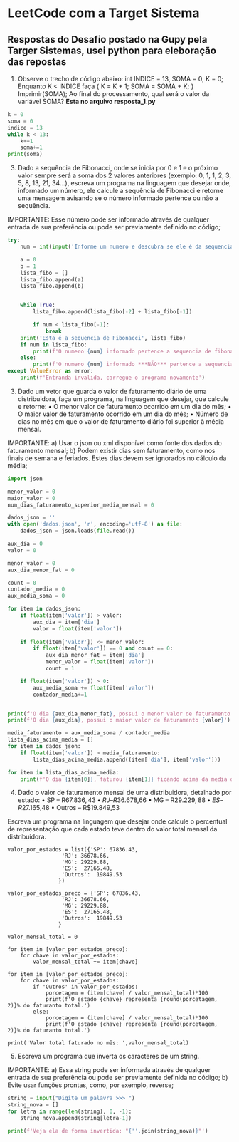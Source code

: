 # LeetCode com a Target Sistema
## Respostas do Desafio postado na Gupy pela Targer Sistemas, usei python para eleboração das repostas


1) Observe o trecho de código abaixo: int INDICE = 13, SOMA = 0, K = 0;
Enquanto K < INDICE faça { K = K + 1; SOMA = SOMA + K; }
Imprimir(SOMA);
Ao final do processamento, qual será o valor da variável SOMA?
**Esta no arquivo resposta_1.py**
```python
k = 0
soma = 0
indice = 13
while k < 13:
    k+=1
    soma+=1
print(soma)
```

3) Dado a sequência de Fibonacci, onde se inicia por 0 e 1 e o próximo valor sempre será a soma dos 2 valores anteriores (exemplo: 0, 1, 1, 2, 3, 5, 8, 13, 21, 34...), escreva um programa na linguagem que desejar onde, informado um número, ele calcule a sequência de Fibonacci e retorne uma mensagem avisando se o número informado pertence ou não a sequência.

IMPORTANTE: Esse número pode ser informado através de qualquer entrada de sua preferência ou pode ser previamente definido no código;
```python
try:
    num = int(input('Informe um numero e descubra se ele é da sequencia de Fibinancci >>>'))

    a = 0
    b = 1
    lista_fibo = []
    lista_fibo.append(a)
    lista_fibo.append(b)


    while True:
        lista_fibo.append(lista_fibo[-2] + lista_fibo[-1])

        if num < lista_fibo[-1]:
            break
    print('Esta é a sequencia de Fibonacci', lista_fibo)
    if num in lista_fibo:
        print(f'O numero {num} informado pertence a sequencia de fibonacci...')
    else:
        print(f'O numero {num} informado ***NÃO*** pertence a sequencia de fibonacci...')
except ValueError as error:
    print(f'Entranda invalida, carregue o programa novamente')
```

3) Dado um vetor que guarda o valor de faturamento diário de uma distribuidora, faça um programa, na linguagem que desejar, que calcule e retorne:
• O menor valor de faturamento ocorrido em um dia do mês;
• O maior valor de faturamento ocorrido em um dia do mês;
• Número de dias no mês em que o valor de faturamento diário foi superior à média mensal.

IMPORTANTE:
a) Usar o json ou xml disponível como fonte dos dados do faturamento mensal;
b) Podem existir dias sem faturamento, como nos finais de semana e feriados. Estes dias devem ser ignorados no cálculo da média;
```python
import json

menor_valor = 0
maior_valor = 0
num_dias_faturamento_superior_media_mensal = 0

dados_json = ''
with open('dados.json', 'r', encoding='utf-8') as file:
    dados_json = json.loads(file.read())

aux_dia = 0
valor = 0

menor_valor = 0
aux_dia_menor_fat = 0

count = 0
contador_media = 0
aux_media_soma = 0

for item in dados_json:
    if float(item['valor']) > valor:
        aux_dia = item['dia']
        valor = float(item['valor'])
    
    if float(item['valor']) <= menor_valor:
        if float(item['valor']) == 0 and count == 0:
            aux_dia_menor_fat = item['dia']
            menor_valor = float(item['valor'])
            count = 1

    if float(item['valor']) > 0:
        aux_media_soma += float(item['valor'])
        contador_media+=1


print(f'O dia {aux_dia_menor_fat}, possui o menor valor de faturamento {menor_valor}')
print(f'O dia {aux_dia}, possui o maior valor de faturamento {valor}')

media_faturamento = aux_media_soma / contador_media
lista_dias_acima_media = []
for item in dados_json:
    if float(item['valor']) > media_faturamento:
        lista_dias_acima_media.append((item['dia'], item['valor']))

for item in lista_dias_acima_media:
    print(f'O dia {item[0]}, faturou {item[1]} ficando acima da media do mês que deve media de {media_faturamento}')
```
4) Dado o valor de faturamento mensal de uma distribuidora, detalhado por estado:
• SP – R$67.836,43
• RJ – R$36.678,66
• MG – R$29.229,88
• ES – R$27.165,48
• Outros – R$19.849,53

Escreva um programa na linguagem que desejar onde calcule o percentual de representação que cada estado teve dentro do valor total mensal da distribuidora.  

```
valor_por_estados = list({'SP': 67836.43,
                 'RJ': 36678.66,
                 'MG': 29229.88,
                 'ES':  27165.48,
                 'Outros':  19849.53
                })

valor_por_estados_preco = {'SP': 67836.43,
                 'RJ': 36678.66,
                 'MG': 29229.88,
                 'ES':  27165.48,
                 'Outros':  19849.53
                }

valor_mensal_total = 0

for item in [valor_por_estados_preco]:
    for chave in valor_por_estados:
        valor_mensal_total += item[chave]

for item in [valor_por_estados_preco]:
    for chave in valor_por_estados:
        if 'Outros' in valor_por_estados:
            porcetagem = (item[chave] / valor_mensal_total)*100
            print(f'O estado {chave} representa {round(porcetagem, 2)}% do faturanto total.')
        else:
            porcetagem = (item[chave] / valor_mensal_total)*100
            print(f'O estado {chave} representa {round(porcetagem, 2)}% do faturanto total.')

print('Valor total faturado no mês: ',valor_mensal_total)
```

5) Escreva um programa que inverta os caracteres de um string.

IMPORTANTE:
a) Essa string pode ser informada através de qualquer entrada de sua preferência ou pode ser previamente definida no código;
b) Evite usar funções prontas, como, por exemplo, reverse;

```python
string = input("Digite um palavra >>> ")
string_nova = []
for letra in range(len(string), 0, -1):
    string_nova.append(string[letra-1])

print(f'Veja ela de forma invertida: "{''.join(string_nova)}"')
```
